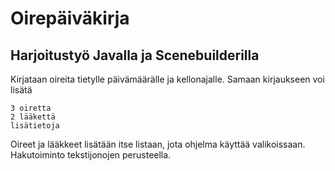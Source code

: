 # Oirepäiväkirja
## Harjoitustyö Javalla ja Scenebuilderilla

Kirjataan oireita tietylle päivämäärälle ja kellonajalle. 
Samaan kirjaukseen voi lisätä 

```
3 oiretta
2 lääkettä 
lisätietoja
```

Oireet ja lääkkeet lisätään itse listaan, jota ohjelma käyttää valikoissaan.
Hakutoiminto tekstijonojen perusteella.

